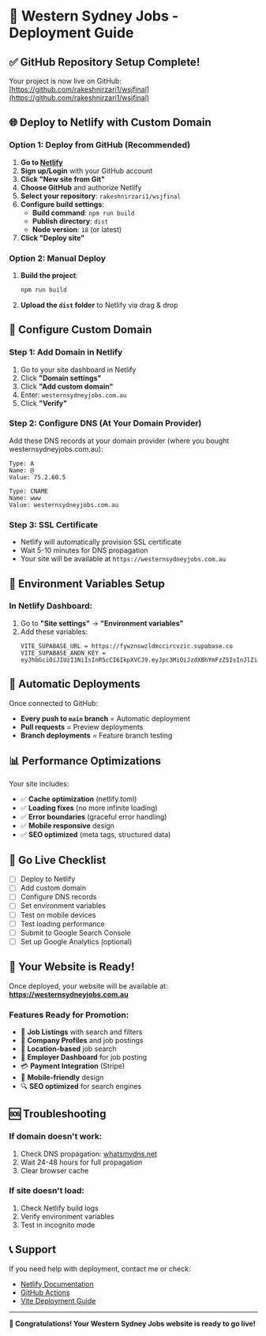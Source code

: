 # 🚀 Western Sydney Jobs - Deployment Guide

## ✅ GitHub Repository Setup Complete!

Your project is now live on GitHub: [https://github.com/rakeshnirzari1/wsjfinal](https://github.com/rakeshnirzari1/wsjfinal)

## 🌐 Deploy to Netlify with Custom Domain

### Option 1: Deploy from GitHub (Recommended)

1. **Go to [Netlify](https://netlify.com)**
2. **Sign up/Login** with your GitHub account
3. **Click "New site from Git"**
4. **Choose GitHub** and authorize Netlify
5. **Select your repository**: `rakeshnirzari1/wsjfinal`
6. **Configure build settings**:
   - **Build command**: `npm run build`
   - **Publish directory**: `dist`
   - **Node version**: `18` (or latest)
7. **Click "Deploy site"**

### Option 2: Manual Deploy

1. **Build the project**:
   ```bash
   npm run build
   ```

2. **Upload the `dist` folder** to Netlify via drag & drop

## 🔧 Configure Custom Domain

### Step 1: Add Domain in Netlify
1. Go to your site dashboard in Netlify
2. Click **"Domain settings"**
3. Click **"Add custom domain"**
4. Enter: `westernsydneyjobs.com.au`
5. Click **"Verify"**

### Step 2: Configure DNS (At Your Domain Provider)
Add these DNS records at your domain provider (where you bought westernsydneyjobs.com.au):

```
Type: A
Name: @
Value: 75.2.60.5

Type: CNAME
Name: www
Value: westernsydneyjobs.com.au
```

### Step 3: SSL Certificate
- Netlify will automatically provision SSL certificate
- Wait 5-10 minutes for DNS propagation
- Your site will be available at `https://westernsydneyjobs.com.au`

## 🎯 Environment Variables Setup

### In Netlify Dashboard:
1. Go to **"Site settings"** → **"Environment variables"**
2. Add these variables:
   ```
   VITE_SUPABASE_URL = https://fywznswzldmccircvzic.supabase.co
   VITE_SUPABASE_ANON_KEY = eyJhbGciOiJIUzI1NiIsInR5cCI6IkpXVCJ9.eyJpc3MiOiJzdXBhYmFzZSIsInJlZiI6ImZ5d3puc3d6bGRtY2NpcmN2emljIiwicm9sZSI6ImFub24iLCJpYXQiOjE3NTcwNTUzNTYsImV4cCI6MjA3MjYzMTM1Nn0.xvHjkl1RIsYsfaPqkdrG2pi9SdwHt9PwM8oO_Y9Cu4A
   ```

## 🔄 Automatic Deployments

Once connected to GitHub:
- **Every push to `main` branch** = Automatic deployment
- **Pull requests** = Preview deployments
- **Branch deployments** = Feature branch testing

## 📊 Performance Optimizations

Your site includes:
- ✅ **Cache optimization** (netlify.toml)
- ✅ **Loading fixes** (no more infinite loading)
- ✅ **Error boundaries** (graceful error handling)
- ✅ **Mobile responsive** design
- ✅ **SEO optimized** (meta tags, structured data)

## 🚀 Go Live Checklist

- [ ] Deploy to Netlify
- [ ] Add custom domain
- [ ] Configure DNS records
- [ ] Set environment variables
- [ ] Test on mobile devices
- [ ] Test loading performance
- [ ] Submit to Google Search Console
- [ ] Set up Google Analytics (optional)

## 🎉 Your Website is Ready!

Once deployed, your website will be available at:
**https://westernsydneyjobs.com.au**

### Features Ready for Promotion:
- 🏢 **Job Listings** with search and filters
- 🏢 **Company Profiles** and job postings
- 📍 **Location-based** job search
- 💼 **Employer Dashboard** for job posting
- 💳 **Payment Integration** (Stripe)
- 📱 **Mobile-friendly** design
- 🔍 **SEO optimized** for search engines

## 🆘 Troubleshooting

### If domain doesn't work:
1. Check DNS propagation: [whatsmydns.net](https://whatsmydns.net)
2. Wait 24-48 hours for full propagation
3. Clear browser cache

### If site doesn't load:
1. Check Netlify build logs
2. Verify environment variables
3. Test in incognito mode

## 📞 Support

If you need help with deployment, contact me or check:
- [Netlify Documentation](https://docs.netlify.com)
- [GitHub Actions](https://github.com/features/actions)
- [Vite Deployment Guide](https://vitejs.dev/guide/static-deploy.html)

---

**🎊 Congratulations! Your Western Sydney Jobs website is ready to go live!**
